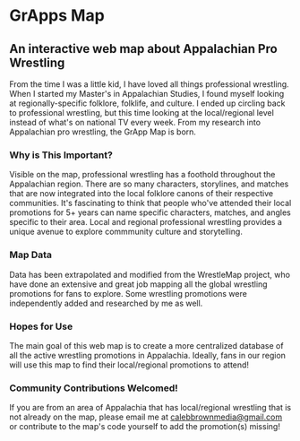 # GrApps Map
## An interactive web map about Appalachian Pro Wrestling
From the time I was a little kid, I have loved all things professional wrestling. When I started my Master's in Appalachian Studies, I found myself looking at regionally-specific folklore, folklife, and culture. I ended up circling back to professional wrestling, but this time looking at the local/regional level instead of what's on national TV every week. From my research into Appalachian pro wrestling, the GrApp Map is born.
### Why is This Important?
Visible on the map, professional wrestling has a foothold throughout the Appalachian region. There are so many characters, storylines, and matches that are now integrated into the local folklore canons of their respective communities. It's fascinating to think that people who've attended their local promotions for 5+ years can name specific characters, matches, and angles specific to their area. Local and regional professional wrestling provides a unique avenue to explore commmunity culture and storytelling. 

### Map Data
Data has been extrapolated and modified from the WrestleMap project, who have done an extensive and great job mapping all the global wrestling promotions for fans to explore. Some wrestling promotions were independently added and researched by me as well. 
### Hopes for Use
The main goal of this web map is to create a more centralized database of all the active wrestling promotions in Appalachia. Ideally, fans in our region will use this map to find their local/regional promotions to attend!
### Community Contributions Welcomed!
If you are from an area of Appalachia that has local/regional wrestling that is not already on the map, please email me at calebbrownmedia@gmail.com or contribute to the map's code yourself to add the promotion(s) missing!
